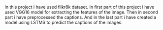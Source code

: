 In this project i have used flikr8k dataset.
In first part of this project i have used VGG16 model for extracting the features of the image.
Then in second part i have preprocessed the captions.
And in the last part i have created a model using LSTMS to predict the captions of the images.
